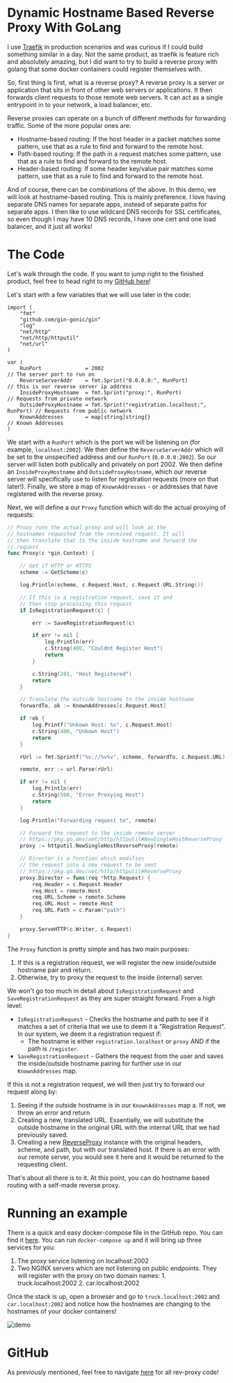 # Dynamic Hostname Based Reverse Proxy With GoLang

I use [Traefik](https://traefik.io/traefik/) in production scenarios
and was curious if I could build something similar in a day.
Not the same product, as traefik is feature rich and absolutely amazing, 
but I did want to try to build a reverse proxy with golang that some docker 
containers could register themselves with.

So, first thing is first, what is a reverse proxy? A reverse proxy is a 
server or application that sits in front of other web servers or applications.
It then forwards client requests to those remote web servers. It can act as a 
single entrypoint in to your network, a load balancer, etc.

Reverse proxies can operate on a bunch of different methods for forwarding traffic. Some
of the more popular ones are:

* Hostname-based routing: If the host header in a packet matches some pattern,
	use that as a rule to find and forward to the remote host.
* Path-based routing: If the path in a request matches some pattern,
	use that as a rule to find and forward to the remote host.
* Header-based routing: If some header key/value pair matches some pattern,
	use that as a rule to find and forward to the remote host.

And of course, there can be combinations of the above. In this demo, we will
look at hostname-based routing. This is mainly preference. I love having separate
DNS names for separate apps, instead of separate paths for separate apps. I then
like to use wildcard DNS records for SSL certificates, so even though I may have 10
DNS records, I have one cert and one load balancer, and it just all works!

# The Code

Let's walk through the code. If you want to jump right to the finished product, 
feel free to head right to my [GitHub here](github.comafoley587/go-rev-proxy.git)!

Let's start with a few variables that we will use later in the code:

```golang
import (
	"fmt"
	"github.com/gin-gonic/gin"
	"log"
	"net/http"
	"net/http/httputil"
	"net/url"
)

var (
	RunPort              = 2002                                           // The server port to run on
	ReverseServerAddr    = fmt.Sprint("0.0.0.0:", RunPort)                // this is our reverse server ip address
	InsideProxyHostname  = fmt.Sprint("proxy:", RunPort)                  // Requests from private network
	OutsideProxyHostname = fmt.Sprint("registration.localhost:", RunPort) // Requests from public network
	KnownAddresses       = map[string]string{}                            // Known Addresses
)
```

We start with a `RunPort` which is the port we will be listening on 
(for example, `localhost:2002`). We then define the `ReverseServerAddr` which 
will be set to the unspecified address and our `RunPort` (`0.0.0.0:2002`).
So our server will listen both publically and privately on port 2002.
We then define an `InsideProxyHostname` and `OutsideProxyHostname`, which
our reverse server will specifically use to listen for registration requests 
(more on that later!). Finally, we store a map of `KnownAddresses` - or addresses
that have registered with the reverse proxy.

Next, we will define a our `Proxy` function which will do the actual proxying of requests:

```go
// Proxy runs the actual proxy and will look at the 
// hostnames requested from the received request. It will
// then translate that to the inside hostname and forward the
// request
func Proxy(c *gin.Context) {

	// Get if HTTP or HTTPS
	scheme := GetScheme(c)

	log.Println(scheme, c.Request.Host, c.Request.URL.String())

	// If this is a registration request, save it and
	// then stop processing this request
	if IsRegistrationRequest(c) {

		err := SaveRegistrationRequest(c)

		if err != nil {
			log.Println(err)
			c.String(400, "Couldnt Register Host")
			return
		}

		c.String(201, "Host Registered")
		return
	}

	// Translate the outside hostname to the inside hostname
	forwardTo, ok := KnownAddresses[c.Request.Host]

	if !ok {
		log.Printf("Unkown Host: %v", c.Request.Host)
		c.String(400, "Unkown Host")
		return
	}

	rUrl := fmt.Sprintf("%v://%v%v", scheme, forwardTo, c.Request.URL)

	remote, err := url.Parse(rUrl)

	if err != nil {
		log.Println(err)
		c.String(500, "Error Proxying Host")
		return
	}

	log.Println("Forwarding request to", remote)

	// Forward the request to the inside remote server
	// https://pkg.go.dev/net/http/httputil#NewSingleHostReverseProxy
	proxy := httputil.NewSingleHostReverseProxy(remote)

	// Director is a function which modifies
	// the request into a new request to be sent
	// https://pkg.go.dev/net/http/httputil#ReverseProxy
	proxy.Director = func(req *http.Request) {
		req.Header = c.Request.Header
		req.Host = remote.Host
		req.URL.Scheme = remote.Scheme
		req.URL.Host = remote.Host
		req.URL.Path = c.Param("path")
	}

	proxy.ServeHTTP(c.Writer, c.Request)
}
```

The `Proxy` function is pretty simple and has two main purposes:

1. If this is a registration request, we will register the new inside/outside
	hostname pair and return.
2. Otherwise, try to proxy the request to the inside (internal) server.


We won't go too much in detail about `IsRegistrationRequest` and 
`SaveRegistrationRequest` as they are super straight forward. From a 
high level:

* `IsRegistrationRequest` - Checks the hostname and path to see if it matches
	a set of criteria that we use to deem it a "Registration Request". In 
	our system, we deem it a registration request if:
	* The hostname is either `registration.localhost` or `proxy` AND if the path
		is `/register`.
* `SaveRegistrationRequest` - Gathers the request from the user and saves the 
	inside/outside hostname pairing for further use in our `KnownAddresses`
	map.

If this is not a registration request, we will then just try to forward our 
request along by:

1. Seeing if the outside hostname is in our `KnownAddresses` map
	a. If not, we throw an error and return
2. Creating a new, translated URL. Essentially, we will substitute the 
	outside hostname in the original URL with the internal URL that
	we had previously saved.
3. Creating a new [ReverseProxy](https://pkg.go.dev/net/http/httputil#ReverseProxy) instance
	with the original headers, scheme, and path, but with our translated host. If there is an
	error with our remote server, you would see it here and it would be returned to the requesting
	client.

That's about all there is to it. At this point, you can do hostname based routing with a self-made
reverse proxy.

# Running an example

There is a quick and easy docker-compose file in the GitHub repo. You can find it [here](https://github.com/afoley587/go-rev-proxy/blob/main/examples/docker-compose.yml).
You can run `docker-compose up` and it will bring up three services for you:

1. The proxy service listening on localhost:2002
2. Two NGINX servers which are not listening on public endpoints. They will
	register with the proxy on two domain names:
		1. truck.localhost:2002
		2. car.localhost:2002

Once the stack is up, open a browser and go to 
`truck.localhost:2002` and `car.localhost:2002` and notice how
the hostnames are changing to the hostnames of your
docker containers! 

![demo](./img/demo.gif)

# GitHub
As previously mentioned, feel free to navigate [here](https://github.com/afoley587/go-rev-proxy)
for all rev-proxy code!
